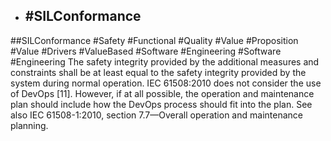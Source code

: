 - ## #SILConformance
##SILConformance #Safety #Functional #Quality #Value #Proposition #Value #Drivers #ValueBased #Software #Engineering #Software #Engineering 
The safety integrity provided by the additional measures and constraints shall be at least equal to the safety integrity provided by the system during normal operation. IEC 61508:2010 does not consider the use of DevOps [11]. However, if at all possible, the operation and maintenance plan should include how the DevOps process should fit into the plan. See also IEC 61508-1:2010, section 7.7—Overall operation and maintenance planning.

